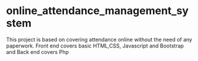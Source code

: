 # online_attendance_management_system
This project is based on covering attendance online without the need of any paperwork. Front end covers basic HTML,CSS, Javascript and Bootstrap and Back end covers Php
